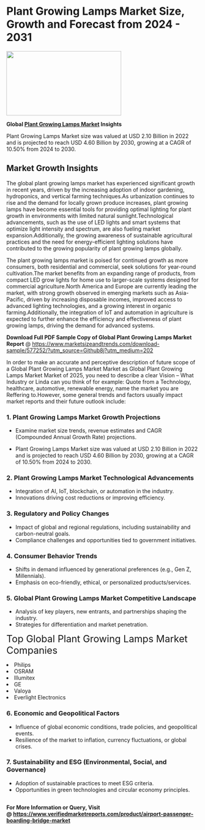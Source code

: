 <H1>Plant Growing Lamps Market Size, Growth and Forecast from 2024 - 2031</H1><img class="aligncenter size-medium wp-image-584254" src="https://thirdeyenews.in/wp-content/uploads/2024/09/Global-Market-Research-300x168.jpeg" alt="" width="300" height="168" /><p><strong>Global&nbsp;<a href="https://www.marketsizeandtrends.com/download-sample/577252/?utm_source=Github8j?utm_medium=202">Plant Growing Lamps Market</a> Insights</strong></p><p>Plant Growing Lamps Market size was valued at USD 2.10 Billion in 2022 and is projected to reach USD 4.60 Billion by 2030, growing at a CAGR of 10.50% from 2024 to 2030.</p><p><h2>Market Growth Insights</h2> <p>The global plant growing lamps market has experienced significant growth in recent years, driven by the increasing adoption of indoor gardening, hydroponics, and vertical farming techniques.As urbanization continues to rise and the demand for locally grown produce increases, plant growing lamps have become essential tools for providing optimal lighting for plant growth in environments with limited natural sunlight.Technological advancements, such as the use of LED lights and smart systems that optimize light intensity and spectrum, are also fueling market expansion.Additionally, the growing awareness of sustainable agricultural practices and the need for energy-efficient lighting solutions have contributed to the growing popularity of plant growing lamps globally.</p> <p>The plant growing lamps market is poised for continued growth as more consumers, both residential and commercial, seek solutions for year-round cultivation.The market benefits from an expanding range of products, from compact LED grow lights for home use to larger-scale systems designed for commercial agriculture.North America and Europe are currently leading the market, with strong growth observed in emerging markets such as Asia-Pacific, driven by increasing disposable incomes, improved access to advanced lighting technologies, and a growing interest in organic farming.Additionally, the integration of IoT and automation in agriculture is expected to further enhance the efficiency and effectiveness of plant growing lamps, driving the demand for advanced systems.</p> <p><span class=""><strong>Download Full PDF Sample Copy of Global Plant Growing Lamps Market Report</strong> @ <a href="https://www.marketsizeandtrends.com/download-sample/577252/?utm_source=Github8j?utm_medium=202" target="_blank">https://www.marketsizeandtrends.com/download-sample/577252/?utm_source=Github8j?utm_medium=202</a></span></p><p>In order to make an accurate and perceptive description of future scope of a Global&nbsp;Plant Growing Lamps Market Market as Global&nbsp;Plant Growing Lamps Market Market of 2025, you need to describe a clear Vision &ndash; What Industry or Linda can you think of for example: Quote from a Technology, healthcare, automotive, renewable energy, name the market you are Reffering to.However, some general trends and factors usually impact market reports and their future outlook include:</p><h3>1.&nbsp;<strong>Plant Growing Lamps Market Growth Projections</strong></h3><ul><li>Examine market size trends, revenue estimates and CAGR (Compounded Annual Growth Rate) projections.</li><li><p>Plant Growing Lamps Market size was valued at USD 2.10 Billion in 2022 and is projected to reach USD 4.60 Billion by 2030, growing at a CAGR of 10.50% from 2024 to 2030.</p></li></ul><h3>2.&nbsp;<strong>Plant Growing Lamps Market Technological Advancements</strong></h3><ul><li>Integration of AI, IoT, blockchain, or automation in the industry.</li><li>Innovations driving cost reductions or improving efficiency.</li></ul><h3>3.&nbsp;<strong>Regulatory and Policy Changes</strong></h3><ul><li>Impact of global and regional regulations, including sustainability and carbon-neutral goals.</li><li>Compliance challenges and opportunities tied to government initiatives.</li></ul><h3>4.&nbsp;<strong>Consumer Behavior Trends</strong></h3><ul><li>Shifts in demand influenced by generational preferences (e.g., Gen Z, Millennials).</li><li>Emphasis on eco-friendly, ethical, or personalized products/services.</li></ul><h3>5.&nbsp;<strong>Global Plant Growing Lamps Market Competitive Landscape</strong></h3><ul><li>Analysis of key players, new entrants, and partnerships shaping the industry.</li><li>Strategies for differentiation and market penetration.</li></ul><p data-pm-slice="1 1 []"><span style="color: inherit; font-family: inherit; font-size: 25px;">Top Global Plant Growing Lamps Market Companies</span></p><div class="" data-test-id=""><p><li>Philips</li><li> OSRAM</li><li> Illumitex</li><li> GE</li><li> Valoya</li><li> Everlight Electronics</li></p></div><h3>6.&nbsp;<strong>Economic and Geopolitical Factors</strong></h3><ul><li>Influence of global economic conditions, trade policies, and geopolitical events.</li><li>Resilience of the market to inflation, currency fluctuations, or global crises.</li></ul><h3>7.&nbsp;<strong>Sustainability and ESG (Environmental, Social, and Governance)</strong></h3><ul><li>Adoption of sustainable practices to meet ESG criteria.</li><li>Opportunities in green technologies and circular economy principles.</li></ul><h2><strong style="font-size: 14px;">For More Information or Query, Visit @&nbsp;</strong><a style="background-color: #ffffff; font-size: 14px;" href="https://www.marketsizeandtrends.com/report/plant-growing-lamps-market/" target="_blank">https://www.verifiedmarketreports.com/product/airport-passenger-boarding-bridge-market</a></h2>